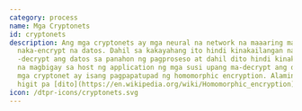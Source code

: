 ```yaml
---
category: process
name: Mga Cryptonets
id: cryptonets
description: Ang mga cryptonets ay mga neural na network na maaaring mailapat sa
  naka-encrypt na datos. Dahil sa kakayahang ito hindi kinakailangan na i
  -decrypt ang datos sa panahon ng pagproseso at dahil dito hindi kinakailangan
  na magbigay sa host ng application ng mga susi upang ma-decrypt ang datos. Ang
  mga cryptonet ay isang pagpapatupad ng homomorphic encryption. Alamin ang
  higit pa [dito](https://en.wikipedia.org/wiki/Homomorphic_encryption)
icon: /dtpr-icons/cryptonets.svg
---
```

